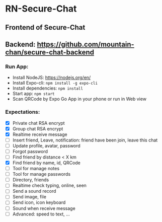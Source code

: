 # RN-Secure-Chat

## Frontend of Secure-Chat

## Backend: https://github.com/mountain-chan/secure-chat-backend

### Run App:
- Install NodeJS: https://nodejs.org/en/
- Install Expo-cli: `npm install -g expo-cli`
- Install dependencies: `npm install`
- Start app: `npm start`
- Scan QRCode by Expo Go App in your phone or run in Web view

### Expectations:
- [X] Private chat RSA encrypt
- [X] Group chat RSA encrypt
- [X] Realtime receive message
- [ ] Insert friend, Leave, notification: friend have been join, leave this chat
- [ ] Update profile, avatar, password
- [ ] Forgot password
- [ ] Find friend by distance < X km
- [X] Find friend by name, id, QRCode
- [ ] Tool for manage notes
- [ ] Tool for manage passwords
- [ ] Directory, friends
- [ ] Realtime check typing, online, seen
- [ ] Send a sound record
- [ ] Send image, file
- [ ] Send icon, icon keyboard
- [ ] Sound when receive message
- [ ] Advanced: speed to text, ...

